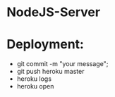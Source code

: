 # NodeJS-Server
# Deployment: 
- git commit -m "your message";
- git push heroku master
- heroku logs
- heroku open
